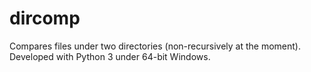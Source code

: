 # dircomp
Compares files under two directories (non-recursively at the moment).
Developed with Python 3 under 64-bit Windows.

